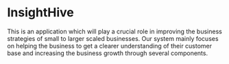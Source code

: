 # InsightHive
This is an application which will play a crucial role in improving the business strategies of small to larger scaled businesses. Our system mainly focuses on helping the business to get a clearer understanding of their customer base and increasing the business growth through several components.
